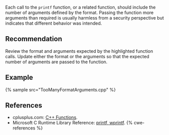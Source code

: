 Each call to the `printf` function, or a related function, should include the number of arguments defined by the format. Passing the function more arguments than required is usually harmless from a security perspective but indicates that different behavior was intended.


## Recommendation
Review the format and arguments expected by the highlighted function calls. Update either the format or the arguments so that the expected number of arguments are passed to the function.


## Example
{% sample src="TooManyFormatArguments.cpp" %}

## References
* cplusplus.com: [C++ Functions](http://www.tutorialspoint.com/cplusplus/cpp_functions.htm).
* Microsoft C Runtime Library Reference: [printf, wprintf](https://docs.microsoft.com/en-us/cpp/c-runtime-library/reference/printf-printf-l-wprintf-wprintf-l).
{% cwe-references %}
